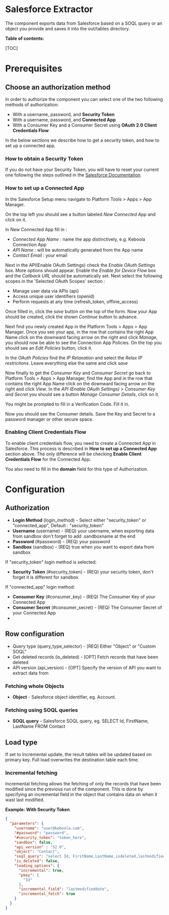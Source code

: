 # Salesforce Extractor

The component exports data from Salesforce based on a SOQL query or an object you provide 
and saves it into the out/tables directory.

**Table of contents:**  
  
[TOC]
# Prerequisites 

## Choose an authorization method

In order to authorize the component you can select one of the two following methods of authorization:
* With a username, password, and **Security Token** 
* With a username, password, and **Connected App** 
* With a Consumer Key and a Consumer Secret using **OAuth 2.0 Client Credentials Flow**

In the below sections we describe how to get a security token, and how to set up a connected app.

### How to obtain a Security Token

If you do not have your Security Token, you will have to reset your current one following the steps outlined in the
[Salesforce Documentation](https://help.salesforce.com/s/articleView?id=sf.user_security_token.htm&type=5).

### How to set up a Connected App

In the Salesforce Setup menu navigate to Platform Tools > Apps > App Manager.

On the top left you should see a button labeled *New Connected App* and click on it.

In New Connected App fill in :

* *Connected App Name* : name the app distinctively, e.g. Keboola Connection App
* *API Name* :  will be automatically generated from the App name
* *Contact Email* : your email

Next in the API(Enable OAuth Settings) check the *Enable OAuth Settings* box. More options should appear. Enable the 
*Enable for Device Flow* box and the *Callback URL* should be automatically set. Next select the following scopes in the 
'Selected OAuth Scopes' section :

*  Manage user data via APIs (api)
*  Access unique user identifiers (openid)
*  Perform requests at any time (refresh_token, offline_access)

Once filled in, click the *save* button on the top of the form. Now your App should be created, click the shown *Continue*
button to advance.

Next find you newly created App in the  Platform Tools > Apps > App Manager. Once you see your app, in the row that contains the
right App Name click on the downward facing arrow on the right and click *Manage*, you should now be able to see the
Connection App Policies. On the top you should see an *Edit Policies* button, click it.

In the *OAuth Policies* find the *IP Relaxation* and select the  *Relax IP restrictions*.
Leave everything else the same and click *save*

Now finally to get the *Consumer Key* and *Consumer Secret* go back to Platform Tools > Apps > App Manager, find the 
App and in the row that contains the right App Name click on the downward facing arrow on the right and click *View*.
In the *API (Enable OAuth Settings)* > *Consumer Key and Secret* you should see a button *Manage Consumer Details*, click on it.

You might be prompted to fill in a Verification Code. Fill it in.

Now you should see the Consumer details. Save the Key and Secret to a password manager or other secure space.

### Enabling Client Credentials Flow

To enable client credentials flow, you need to create a Connected App in Salesforce. This process is described in **How to set up a Connected App** section above.
The only difference will be checking **Enable Client Credentials Flow** for the Connected App.

You also need to fill in the **domain** field for this type of Authorization.

# Configuration

## Authorization

- **Login Method** (login_method) - Select either "security_token" or "connected_app", Default : "security_token"
- **Username** (username) - (REQ) your username, when exporting data from sandbox don't forget to add .sandboxname at the end
- **Password** (#password) - (REQ) your password
- **Sandbox** (sandbox) - (REQ) true when you want to export data from sandbox

If "security_token" login method is selected:
- **Security Token** (#security_token) - (REQ) your security token, don't forget it is different for sandbox

If "connected_app" login method:
- **Consumer Key** (#consumer_key) - (REQ) The Consumer Key of your Connected App
- **Consumer Secret** (#consumer_secret) - (REQ) The Consumer Secret of your Connected App
- 
## Row configuration
 - Query type (query_type_selector) - [REQ] Either "Object" or  "Custom SOQL"
 - Get deleted records (is_deleted) - [OPT] Fetch records that have been deleted
 - API version (api_version) - [OPT] Specify the version of API you want to extract data from

### Fetching whole Objects

- **Object** - Salesforce object identifier, eg. Account.

### Fetching using SOQL queries

- **SOQL query** - Salesforce SOQL query, eg. SELECT Id, FirstName, LastName FROM Contact

## Load type
If set to Incremental update, the result tables will be updated based on primary key. 
Full load overwrites the destination table each time.

### Incremental fetching 

Incremental fetching allows the fetching of only the records that have been modified since the previous run of
the component. This is done by specifying an incremental field in the object that contains data on when it wast last modified.


**Example: With Security Token**

```json
{
  "parameters": {
    "username": "user@keboola.com",
    "#password": "password",
    "#security_token": "token_here",
    "sandbox": false,
    "api_version" : "52.0",
    "object": "Contact",
    "soql_query": "select Id, FirstName,LastName,isdeleted,lastmodifieddate from Contact",
    "is_deleted": false,
    "loading_options": {
      "incremental": true,
      "pkey": [
        "Id"
      ],
      "incremental_field": "lastmodifieddate",
      "incremental_fetch": true
    }
  }
}
```


